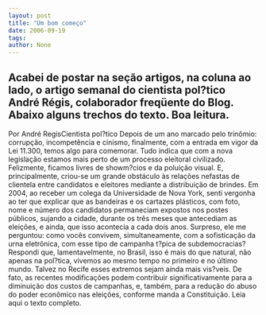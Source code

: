 ```yaml
---
layout: post
title: "Um bom começo"
date: 2006-09-19
tags: 
author: None
---
```

Acabei de postar na seção artigos, na coluna ao lado, o artigo semanal do cientista pol?tico André Régis, colaborador freqüente do Blog. Abaixo alguns trechos do texto.
Boa leitura.
-----------------------
Por André RegisCientista pol?tico
Depois de um ano marcado pelo trinômio: corrupção, incompetência e cinismo, finalmente, com a entrada em vigor da Lei 11.300, temos algo para comemorar. Tudo indica que com a nova legislação estamos mais perto de um processo eleitoral civilizado. Felizmente, ficamos livres de showm?cios e da poluição visual. E, principalmente, criou-se um grande obstáculo às relações nefastas de clientela entre candidatos e eleitores mediante a distribuição de brindes. 
Em 2004, ao receber um colega da Universidade de Nova York, senti vergonha ao ter que explicar que as bandeiras e os cartazes plásticos, com foto, nome e número dos candidatos permaneciam expostos nos postes públicos, sujando a cidade, durante os três meses que antecediam as eleições, e ainda, que isso acontecia a cada dois anos. Surpreso, ele me perguntou: como vocês convivem, simultaneamente, com a sofisticação da urna eletrônica, com esse tipo de campanha t?pica de subdemocracias? Respondi que, lamentavelmente, no Brasil, isso é mais do que natural, não apenas na pol?tica, vivemos ao mesmo tempo no primeiro e no último mundo. Talvez no Recife esses extremos sejam ainda mais vis?veis.
De fato, as recentes modificações podem contribuir significativamente para a diminuição dos custos de campanhas, e, também, para a redução do abuso do poder econômico nas eleições, conforme manda a Constituição.
Leia aqui o texto completo. 